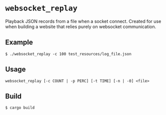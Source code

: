 # `websocket_replay`

Playback JSON records from a file when a socket connect.
Created for use when building a website that relies purely on websocket communication.

## Example

    $ ./websocket_replay -c 100 test_resources/log_file.json

## Usage

    websocket_replay [-c COUNT | -p PERC] [-t TIME] [-n | -0] <file>

## Build

    $ cargo build
